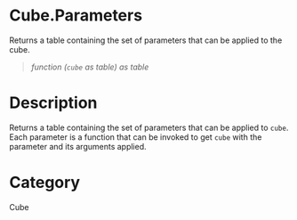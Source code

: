 ﻿# Cube.Parameters
Returns a table containing the set of parameters that can be applied to the cube.
> _function (<code>cube</code> as table) as table_
# Description 
Returns a table containing the set of parameters that can be applied to <code>cube</code>. Each parameter is a function that can be invoked to get <code>cube</code> with the parameter and its arguments applied.
# Category 
Cube
